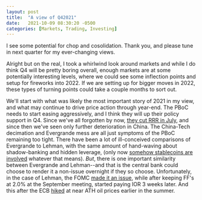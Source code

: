 ```yaml
---
layout: post
title:  "A view of Q42021"
date:   2021-10-09 08:30:20 -0500
categories: [Markets, Trading, Investing]
---
```


I see some potential for chop and cosolidation. Thank you, and please tune in next quarter for my ever-changing views.

Alright but on the real, I took a whirlwind look around markets and while I do think Q4 will be pretty boring overall, enough markets are at some potentially interesting levels, where we could see some inflection points and setup for fireworks into 2022. If we are setting up for bigger moves in 2022, these types of turning points could take a couple months to sort out.

We'll start with what was likely the most important story of 2021 in my view, and what may continue to drive price action through year-end. The PBoC needs to start easing aggressively, and I think they will up their policy support in Q4. Since we've all forgotten by now, [they cut RRR in July](https://www.reuters.com/business/chinas-surprise-rrr-cut-gets-markets-pondering-rate-cuts-other-easing-2021-07-14/), and since then we've seen only further deterioration in China. The China-Tech decimation and Evergrande mess are all just symptoms of the PBoC remaining too tight. There have been a lot of ill-conceived comparisons of Evergrande to Lehman, with the same amount of hand-waving about shadow-banking and hidden leverage, (only now [somehow stablecoins are involved](https://www.cnbc.com/2021/09/21/evergrande-crisis-could-drag-down-tether-and-other-cryptocurrencies.html) whatever that means). *But*, there is one important similarity between Evergrande and Lehman--and that is the central bank could choose to render it a non-issue overnight if they so choose. Unfortunately, in the case of Lehman, the FOMC [made it an issue](https://www.federalreserve.gov/newsevents/pressreleases/monetary20080916a.htm), while after keeping FF's at 2.0% at the September meeting, started paying IOR 3 weeks later. And this after the ECB [hiked](https://www.ecb.europa.eu/press/pressconf/2008/html/is080703.en.html) at near ATH oil prices earlier in the summer.

